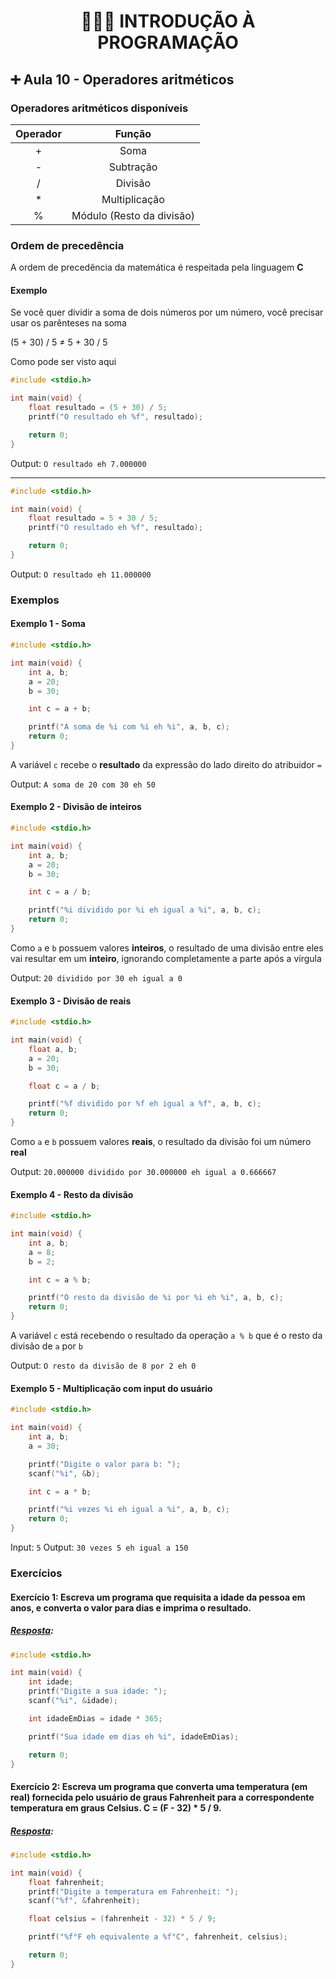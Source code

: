 <h1 align="center">👨🏻‍💻 INTRODUÇÃO À PROGRAMAÇÃO</h1>

## ➕ Aula 10 - Operadores aritméticos

### Operadores aritméticos disponíveis

| Operador |          Função           |
| :------: | :-----------------------: |
|    +     |           Soma            |
|    -     |         Subtração         |
|    /     |          Divisão          |
|    \*    |       Multiplicação       |
|    %     | Módulo (Resto da divisão) |

### Ordem de precedência

A ordem de precedência da matemática é respeitada pela linguagem **C**

#### Exemplo

Se você quer dividir a soma de dois números por um número, você precisar usar os parênteses na soma

(5 + 30) / 5 ≠ 5 + 30 / 5

Como pode ser visto aqui

```c
#include <stdio.h>

int main(void) {
    float resultado = (5 + 30) / 5;
    printf("O resultado eh %f", resultado);

    return 0;
}
```

Output: `O resultado eh 7.000000`

---

```c
#include <stdio.h>

int main(void) {
    float resultado = 5 + 30 / 5;
    printf("O resultado eh %f", resultado);

    return 0;
}
```

Output: `O resultado eh 11.000000`

### Exemplos

#### Exemplo 1 - Soma

```c
#include <stdio.h>

int main(void) {
    int a, b;
    a = 20;
    b = 30;

    int c = a + b;

    printf("A soma de %i com %i eh %i", a, b, c);
    return 0;
}
```

A variável `c` recebe o **resultado** da expressão do lado direito do atribuidor `=`

Output: `A soma de 20 com 30 eh 50`

#### Exemplo 2 - Divisão de inteiros

```c
#include <stdio.h>

int main(void) {
    int a, b;
    a = 20;
    b = 30;

    int c = a / b;

    printf("%i dividido por %i eh igual a %i", a, b, c);
    return 0;
}
```

Como `a` e `b` possuem valores **inteiros**, o resultado de uma divisão entre eles vai resultar em um **inteiro**, ignorando completamente a parte após a vírgula

Output: `20 dividido por 30 eh igual a 0`

#### Exemplo 3 - Divisão de reais

```c
#include <stdio.h>

int main(void) {
    float a, b;
    a = 20;
    b = 30;

    float c = a / b;

    printf("%f dividido por %f eh igual a %f", a, b, c);
    return 0;
}
```

Como `a` e `b` possuem valores **reais**, o resultado da divisão foi um número **real**

Output: `20.000000 dividido por 30.000000 eh igual a 0.666667`

#### Exemplo 4 - Resto da divisão

```c
#include <stdio.h>

int main(void) {
    int a, b;
    a = 8;
    b = 2;

    int c = a % b;

    printf("O resto da divisão de %i por %i eh %i", a, b, c);
    return 0;
}
```

A variável `c` está recebendo o resultado da operação `a % b` que é o resto da divisão de `a` por `b`

Output: `O resto da divisão de 8 por 2 eh 0`

#### Exemplo 5 - Multiplicação com input do usuário

```c
#include <stdio.h>

int main(void) {
    int a, b;
    a = 30;

    printf("Digite o valor para b: ");
    scanf("%i", &b);

    int c = a * b;

    printf("%i vezes %i eh igual a %i", a, b, c);
    return 0;
}
```

Input: `5`
Output: `30 vezes 5 eh igual a 150`

### Exercícios

#### Exercício 1: Escreva um programa que requisita a idade da pessoa em anos, e converta o valor para dias e imprima o resultado.

##### [Resposta](ex01.c):

```c
#include <stdio.h>

int main(void) {
    int idade;
    printf("Digite a sua idade: ");
    scanf("%i", &idade);

    int idadeEmDias = idade * 365;

    printf("Sua idade em dias eh %i", idadeEmDias);

    return 0;
}
```

#### Exercício 2: Escreva um programa que converta uma temperatura (em real) fornecida pelo usuário de graus Fahrenheit para a correspondente temperatura em graus Celsius. C = (F - 32) \* 5 / 9.

##### [Resposta](ex02.c):

```c
#include <stdio.h>

int main(void) {
    float fahrenheit;
    printf("Digite a temperatura em Fahrenheit: ");
    scanf("%f", &fahrenheit);

    float celsius = (fahrenheit - 32) * 5 / 9;

    printf("%f°F eh equivalente a %f°C", fahrenheit, celsius);

    return 0;
}
```
